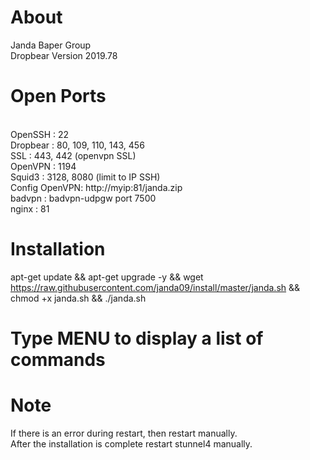 # About

Janda Baper Group
<br> Dropbear Version 2019.78
<br>
# Open Ports

<br>OpenSSH : 22
<br>Dropbear : 80, 109, 110, 143, 456
<br>SSL : 443, 442 (openvpn SSL)
<br>OpenVPN : 1194
<br>Squid3 : 3128, 8080 (limit to IP SSH)
<br>Config OpenVPN: http://myip:81/janda.zip
<br>badvpn : badvpn-udpgw port 7500
<br>nginx : 81

# Installation

apt-get update && apt-get upgrade -y && wget https://raw.githubusercontent.com/janda09/install/master/janda.sh && chmod +x janda.sh && ./janda.sh

# Type MENU to display a list of commands

# Note
If there is an error during restart, then restart manually.
<br>After the installation is complete restart stunnel4 manually.
